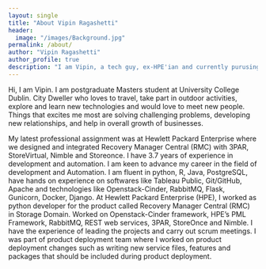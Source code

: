 ```yaml
---
layout: single
title: "About Vipin Ragashetti"
header:
  image: "/images/Background.jpg"
permalink: /about/
author: "Vipin Ragashetti"
author_profile: true
description: "I am Vipin, a tech guy, ex-HPE'ian and currently purusing Masters at University College Dublin."
---
```



Hi, I am Vipin. I am postgraduate Masters student at University College Dublin.
City Dweller who loves to travel, take part in outdoor activities, explore and learn new technologies and would love to meet new people.
Things that excites me most are solving challenging problems, developing new relationships, and help in overall growth of businesses.


My latest professional assignment was at Hewlett Packard Enterprise where we designed and integrated
Recovery Manager Central (RMC) with 3PAR, StoreVirtual, Nimble and Storeonce.
I have 3.7 years of experience in development and automation.
I am keen to advance my career in the field of development and Automation.
I am fluent in python, R, Java, PostgreSQL, have hands on experience on softwares like Tableau Public, Git/GitHub,
Apache and technologies like Openstack-Cinder, RabbitMQ, Flask, Gunicorn, Docker, Django.
At Hewlett Packard Enterprise (HPE), I worked as python developer for the product called Recovery
Manager Central (RMC) in Storage Domain. Worked on Openstack-Cinder framework, HPE’s PML Framework,
RabbitMQ, REST web services, 3PAR, StoreOnce and Nimble. I have the experience of leading the projects and
carry out scrum meetings. I was part of product deployment team where I worked on product deployment changes
such as writing new service files, features and packages that should be included during product deployment.
